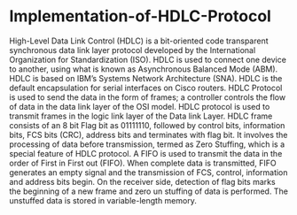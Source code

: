 # Implementation-of-HDLC-Protocol
High-Level Data Link Control (HDLC) is a bit-oriented code transparent synchronous data link 
layer protocol developed by the International Organization for Standardization (ISO). HDLC is 
used to connect one device to another, using what is known as Asynchronous Balanced Mode 
(ABM). HDLC is based on IBM’s Systems Network Architecture (SNA). HDLC is the default 
encapsulation for serial interfaces on Cisco routers. 
HDLC Protocol is used to send the data in the form of frames; a controller controls the flow of 
data in the data link layer of the OSI model. HDLC protocol is used to transmit frames in the 
logic link layer of the Data link Layer. HDLC frame consists of an 8 bit Flag bit as 01111110, 
followed by control bits, information bits, FCS bits (CRC), address bits and terminates with flag 
bit. It involves the processing of data before transmission, termed as Zero Stuffing, which is a 
special feature of HDLC protocol. A FIFO is used to transmit the data in the order of First in First 
out (FIFO). When complete data is transmitted, FIFO generates an empty signal and the 
transmission of FCS, control, information and address bits begin. On the receiver side, detection 
of flag bits marks the beginning of a new frame and zero un stuffing of data is performed. The 
unstuffed data is stored in variable-length memory.
